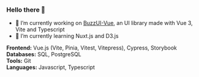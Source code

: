 ### Hello there 👋

- 🔭 I’m currently working on [BuzzUI-Vue](https://github.com/CyprienF/buzzui-vue), an UI library made with Vue 3, Vite and Typescript
- 🌱 I’m currently learning Nuxt.js and D3.js

**Frontend:** Vue.js (Vite, Pinia, Vitest, Vitepress), Cypress, Storybook\
**Databases:** SQL, PostgreSQL\
**Tools:** Git\
**Languages:** Javascript, Typescript

<!--
**CyprienF/cyprienf** is a ✨ _special_ ✨ repository because its `README.md` (this file) appears on your GitHub profile.

Here are some ideas to get you started:

- 🔭 I’m currently working on ...
- 🌱 I’m currently learning ...
- 👯 I’m looking to collaborate on ...
- 🤔 I’m looking for help with ...
- 💬 Ask me about ...
- 📫 How to reach me: ...
- 😄 Pronouns: ...
- ⚡ Fun fact: ...
-->
